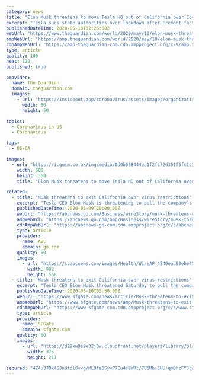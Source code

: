 ```yaml
---
category: news
title: "Elon Musk threatens to move Tesla HQ out of California over Covid-19 restrictions"
excerpt: "Tesla sues state authorities over lockdown after Fremont factory stopped from reopening"
publishedDateTime: 2020-05-10T02:25:00Z
webUrl: "https://www.theguardian.com/world/2020/may/10/elon-musk-threatens-to-move-tesla-hq-out-of-california-over-covid-19-restrictions?CMP=twt_gu"
ampWebUrl: "https://amp.theguardian.com/world/2020/may/10/elon-musk-threatens-to-move-tesla-hq-out-of-california-over-covid-19-restrictions"
cdnAmpWebUrl: "https://amp-theguardian-com.cdn.ampproject.org/c/s/amp.theguardian.com/world/2020/may/10/elon-musk-threatens-to-move-tesla-hq-out-of-california-over-covid-19-restrictions"
type: article
quality: 100
heat: 120
published: true

provider:
  name: The Guardian
  domain: theguardian.com
  images:
    - url: "https://insideout.app/coronavirus/assets/images/organizations/theguardian.com-50x50.jpg"
      width: 50
      height: 50

topics:
  - Coronavirus in US
  - Coronavirus

tags:
  - US-CA

images:
  - url: "https://i.guim.co.uk/img/media/0d0b568444ea1f2fc72d351f5fc1c56ebde4e8f7/0_300_4500_2700/master/4500.jpg?width=300&quality=45&auto=format&fit=max&dpr=2&s=5d64a4cb5c6ddfa6d3e0eb2d97422e52"
    width: 600
    height: 360
    title: "Elon Musk threatens to move Tesla HQ out of California over Covid-19 restrictions"

related:
  - title: "Musk threatens to exit California over virus restrictions"
    excerpt: "Tesla CEO Elon Musk is threatening to pull the company’s factory and headquarters out of California in an escalating spat with local officials over reopening an electric vehicle plant"
    publishedDateTime: 2020-05-09T20:00:00Z
    webUrl: "https://abcnews.go.com/Business/wireStory/musk-threatens-exit-california-virus-restrictions-70598938"
    ampWebUrl: "https://abcnews.go.com/amp/Business/wireStory/musk-threatens-exit-california-virus-restrictions-70598938"
    cdnAmpWebUrl: "https://abcnews-go-com.cdn.ampproject.org/c/s/abcnews.go.com/amp/Business/wireStory/musk-threatens-exit-california-virus-restrictions-70598938"
    type: article
    provider:
      name: ABC
      domain: go.com
    quality: 60
    images:
      - url: "https://s.abcnews.com/images/Health/WireAP_4240ead99ebe40be8a01d142af21ad48_16x9_992.jpg"
        width: 992
        height: 558
  - title: "Musk threatens to exit California over virus restrictions"
    excerpt: "Tesla CEO Elon Musk threatened Saturday to pull the company's factory and headquarters out of California in an escalating spat with local officials who have stopped the company from reopening its electric vehicle factory."
    publishedDateTime: 2020-05-10T03:50:00Z
    webUrl: "https://www.sfgate.com/news/article/Musk-threatens-to-exit-California-over-virus-15259097.php"
    ampWebUrl: "https://www.sfgate.com/news/amp/Musk-threatens-to-exit-California-over-virus-15259097.php"
    cdnAmpWebUrl: "https://www-sfgate-com.cdn.ampproject.org/c/s/www.sfgate.com/news/amp/Musk-threatens-to-exit-California-over-virus-15259097.php"
    type: article
    provider:
      name: SFGate
      domain: sfgate.com
    quality: 60
    images:
      - url: "https://d29xw9s9x32j3w.cloudfront.net/players/library/placeholder.png"
        width: 375
        height: 211

secured: "4Z4u37Bk4SJndtdl0vvg/ML9faOSyvP7Cu4s8WRt/7U6Mh+3HU+qmDhzFYJqumLGAxNWgyW/spfDN7e+BuCPsQn5IFMLK31RNe5W3ToixCi5tvfySdNC/EOyiuWD3THWjo7xTOSa/0GKgy37ETwR09TTYjU471yIRoc/AIu56hWtEvH2k7typEvgdZPm0WuicxyDAvJ+O6sqEOeuHmC3ivn1DSxy+40yBkMqzP1RDblW/f0LIIpZL8JfE/2wMIV67K5uw6tSorR+GbM0L2crlJ3IHBOJARDUchvQMOOClRQO0knaFihaw12Dk9any0D+;N8LrlmPey5rzIfpXBDj9AA=="
---
```



